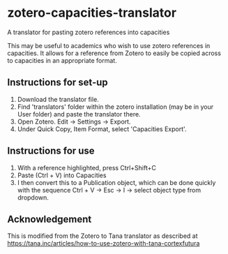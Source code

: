 # zotero-capacities-translator
A translator for pasting zotero references into capacities

This may be useful to academics who wish to use zotero references in capacities. It allows for a reference from Zotero to easily be copied across to capacities in an appropriate format.

## Instructions for set-up
1. Download the translator file.
2. Find 'translators' folder within the zotero installation (may be in your User folder) and paste the translator there.
3. Open Zotero. Edit -> Settings -> Export.
4. Under Quick Copy, Item Format, select 'Capacities Export'.

## Instructions for use
1. With a reference highlighted, press Ctrl+Shift+C
2. Paste (Ctrl + V) into Capacities
3. I then convert this to a Publication object, which can be done quickly with the sequence Ctrl + V -> Esc -> I -> select object type from dropdown.

## Acknowledgement
This is modified from the Zotero to Tana translator as described at https://tana.inc/articles/how-to-use-zotero-with-tana-cortexfutura 
